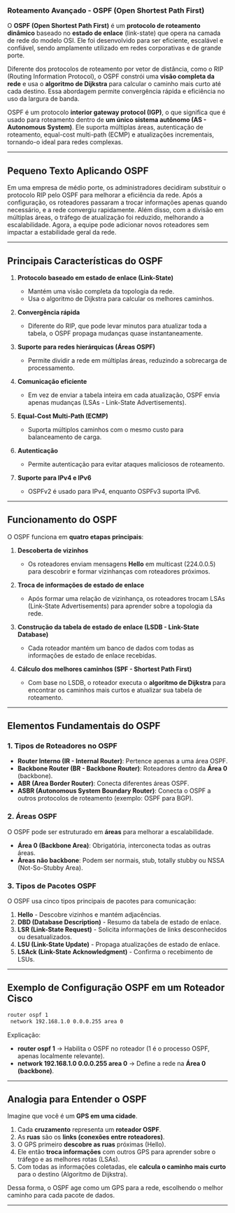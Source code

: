 ### **Roteamento Avançado - OSPF (Open Shortest Path First)**  

O **OSPF (Open Shortest Path First)** é um **protocolo de roteamento dinâmico** baseado no **estado de enlace** (link-state) que opera na camada de rede do modelo OSI. Ele foi desenvolvido para ser eficiente, escalável e confiável, sendo amplamente utilizado em redes corporativas e de grande porte.  

Diferente dos protocolos de roteamento por vetor de distância, como o RIP (Routing Information Protocol), o OSPF constrói uma **visão completa da rede** e usa o **algoritmo de Dijkstra** para calcular o caminho mais curto até cada destino. Essa abordagem permite convergência rápida e eficiência no uso da largura de banda.  

OSPF é um protocolo **interior gateway protocol (IGP)**, o que significa que é usado para roteamento dentro de **um único sistema autônomo (AS - Autonomous System)**. Ele suporta múltiplas áreas, autenticação de roteamento, equal-cost multi-path (ECMP) e atualizações incrementais, tornando-o ideal para redes complexas.

---

## **Pequeno Texto Aplicando OSPF**  

Em uma empresa de médio porte, os administradores decidiram substituir o protocolo RIP pelo OSPF para melhorar a eficiência da rede. Após a configuração, os roteadores passaram a trocar informações apenas quando necessário, e a rede convergiu rapidamente. Além disso, com a divisão em múltiplas áreas, o tráfego de atualização foi reduzido, melhorando a escalabilidade. Agora, a equipe pode adicionar novos roteadores sem impactar a estabilidade geral da rede.  

---

## **Principais Características do OSPF**  

1. **Protocolo baseado em estado de enlace (Link-State)**  
   - Mantém uma visão completa da topologia da rede.  
   - Usa o algoritmo de Dijkstra para calcular os melhores caminhos.  

2. **Convergência rápida**  
   - Diferente do RIP, que pode levar minutos para atualizar toda a tabela, o OSPF propaga mudanças quase instantaneamente.  

3. **Suporte para redes hierárquicas (Áreas OSPF)**  
   - Permite dividir a rede em múltiplas áreas, reduzindo a sobrecarga de processamento.  

4. **Comunicação eficiente**  
   - Em vez de enviar a tabela inteira em cada atualização, OSPF envia apenas mudanças (LSAs - Link-State Advertisements).  

5. **Equal-Cost Multi-Path (ECMP)**  
   - Suporta múltiplos caminhos com o mesmo custo para balanceamento de carga.  

6. **Autenticação**  
   - Permite autenticação para evitar ataques maliciosos de roteamento.  

7. **Suporte para IPv4 e IPv6**  
   - OSPFv2 é usado para IPv4, enquanto OSPFv3 suporta IPv6.  

---

## **Funcionamento do OSPF**  

O OSPF funciona em **quatro etapas principais**:  

1. **Descoberta de vizinhos**  
   - Os roteadores enviam mensagens **Hello** em multicast (224.0.0.5) para descobrir e formar vizinhanças com roteadores próximos.  

2. **Troca de informações de estado de enlace**  
   - Após formar uma relação de vizinhança, os roteadores trocam LSAs (Link-State Advertisements) para aprender sobre a topologia da rede.  

3. **Construção da tabela de estado de enlace (LSDB - Link-State Database)**  
   - Cada roteador mantém um banco de dados com todas as informações de estado de enlace recebidas.  

4. **Cálculo dos melhores caminhos (SPF - Shortest Path First)**  
   - Com base no LSDB, o roteador executa o **algoritmo de Dijkstra** para encontrar os caminhos mais curtos e atualizar sua tabela de roteamento.  

---

## **Elementos Fundamentais do OSPF**  

### **1. Tipos de Roteadores no OSPF**  

- **Router Interno (IR - Internal Router)**: Pertence apenas a uma área OSPF.  
- **Backbone Router (BR - Backbone Router)**: Roteadores dentro da **Área 0** (backbone).  
- **ABR (Area Border Router)**: Conecta diferentes áreas OSPF.  
- **ASBR (Autonomous System Boundary Router)**: Conecta o OSPF a outros protocolos de roteamento (exemplo: OSPF para BGP).  

### **2. Áreas OSPF**  

O OSPF pode ser estruturado em **áreas** para melhorar a escalabilidade.  

- **Área 0 (Backbone Area)**: Obrigatória, interconecta todas as outras áreas.  
- **Áreas não backbone**: Podem ser normais, stub, totally stubby ou NSSA (Not-So-Stubby Area).  

### **3. Tipos de Pacotes OSPF**  

O OSPF usa cinco tipos principais de pacotes para comunicação:  

1. **Hello** - Descobre vizinhos e mantém adjacências.  
2. **DBD (Database Description)** - Resumo da tabela de estado de enlace.  
3. **LSR (Link-State Request)** - Solicita informações de links desconhecidos ou desatualizados.  
4. **LSU (Link-State Update)** - Propaga atualizações de estado de enlace.  
5. **LSAck (Link-State Acknowledgment)** - Confirma o recebimento de LSUs.  

---

## **Exemplo de Configuração OSPF em um Roteador Cisco**  

```bash
router ospf 1
 network 192.168.1.0 0.0.0.255 area 0
```

Explicação:  
- **router ospf 1** → Habilita o OSPF no roteador (1 é o processo OSPF, apenas localmente relevante).  
- **network 192.168.1.0 0.0.0.255 area 0** → Define a rede na **Área 0 (backbone)**.  

---

## **Analogia para Entender o OSPF**  

Imagine que você é um **GPS em uma cidade**.  

1. Cada **cruzamento** representa um **roteador OSPF**.  
2. As **ruas** são os **links (conexões entre roteadores)**.  
3. O GPS primeiro **descobre as ruas** próximas (Hello).  
4. Ele então **troca informações** com outros GPS para aprender sobre o tráfego e as melhores rotas (LSAs).  
5. Com todas as informações coletadas, ele **calcula o caminho mais curto** para o destino (Algoritmo de Dijkstra).  

Dessa forma, o OSPF age como um GPS para a rede, escolhendo o melhor caminho para cada pacote de dados.  

---
